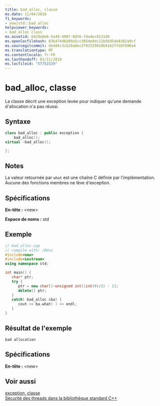 ```yaml
---
title: bad_alloc, classe
ms.date: 11/04/2016
f1_keywords:
- new/std::bad_alloc
helpviewer_keywords:
- bad_alloc class
ms.assetid: 6429a8e6-5a49-4907-8d56-f4a4ec8131d0
ms.openlocfilehash: 63b474d0209a5cc385de9dc11b56d5de8382a9cf
ms.sourcegitcommit: dedd4c3cb28adec3793329018b9163ffddf890a4
ms.translationtype: MT
ms.contentlocale: fr-FR
ms.lasthandoff: 03/11/2019
ms.locfileid: "57751529"
---
```

# <a name="badalloc-class"></a>bad_alloc, classe

La classe décrit une exception levée pour indiquer qu'une demande d'allocation n'a pas réussi.

## <a name="syntax"></a>Syntaxe

```cpp
class bad_alloc : public exception {
    bad_alloc();
virtual ~bad_alloc();

};
```

## <a name="remarks"></a>Notes

La valeur retournée par `what` est une chaîne C définie par l’implémentation. Aucune des fonctions membres ne lève d'exception.

## <a name="requirements"></a>Spécifications

**En-tête :** \<new>

**Espace de noms :** std

## <a name="example"></a>Exemple

```cpp
// bad_alloc.cpp
// compile with: /EHsc
#include<new>
#include<iostream>
using namespace std;

int main() {
   char* ptr;
   try {
      ptr = new char[(~unsigned int((int)0)/2) - 1];
      delete[] ptr;
   }
   catch( bad_alloc &ba) {
      cout << ba.what( ) << endl;
   }
}
```

## <a name="sample-output"></a>Résultat de l'exemple

```Output
bad allocation
```

## <a name="requirements"></a>Spécifications

**En-tête :** \<new>

## <a name="see-also"></a>Voir aussi

[exception, classe](../standard-library/exception-class.md)<br/>
[Sécurité des threads dans la bibliothèque standard C++](../standard-library/thread-safety-in-the-cpp-standard-library.md)
